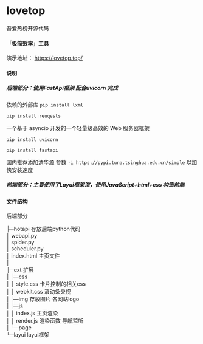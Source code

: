 # lovetop
吾爱热榜开源代码

#### 「极简效率」工具

演示地址： https://lovetop.top/

#### 说明
##### 后端部分：使用FastApi框架 配合uvicorn 完成

依赖的外部库
`pip install lxml`

`pip install reuqests` 

一个基于 asyncio 开发的一个轻量级高效的 Web 服务器框架

`pip install uvicorn`  

`pip install fastapi` 

国内推荐添加清华源 参数  `-i https://pypi.tuna.tsinghua.edu.cn/simple` 以加快安装速度


##### 前端部分：主要使用了Layui框架渲，使用JavaScript+html+css 构造前端

#### 文件结构

后端部分

├─hotapi  存放后端python代码  
│  webapi.py  
│  spider.py  
│  scheduler.py  
│  index.html 主页文件  
│  
├─ext  扩展  
│  ├─css  
│  │      style.css 卡片控制的相关css  
│  │      webkit.css  滚动条央视  
│  ├─img  存放图片 各网站logo  
│  ├─js  
│  │      index.js  主页渲染  
│  │      render.js 渲染函数 导航监听  
│  └─page  
└─layui layui框架  
